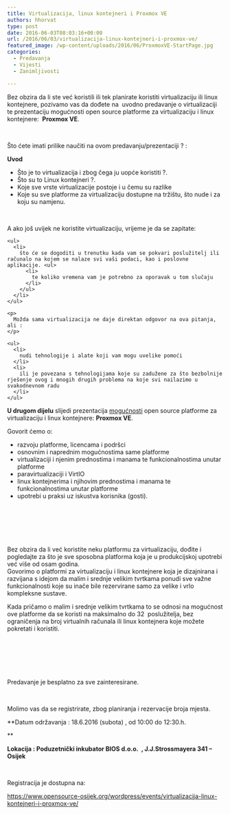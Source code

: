 ```yaml
---
title: Virtualizacija, linux kontejneri i Proxmox VE
authors: hhorvat
type: post
date: 2016-06-03T08:03:16+00:00
url: /2016/06/03/virtualizacija-linux-kontejneri-i-proxmox-ve/
featured_image: /wp-content/uploads/2016/06/ProxmoxVE-StartPage.jpg
categories:
  - Predavanja
  - Vijesti
  - Zanimljivosti

---
```

Bez obzira da li ste već koristili ili tek planirate koristiti virtualizaciju ili linux kontejnere, pozivamo vas da dođete na  uvodno predavanje o virtualizaciji te prezentaciju mogućnosti open source platforme za virtualizaciju i linux kontejnere:  **Proxmox VE**.

&nbsp;

Što ćete imati prilike naučiti na ovom predavanju/prezentaciji ? :

**Uvod**

  * Što je to virtualizacija i zbog čega ju uopće koristiti ?.
  * Što su to Linux kontejneri ?.
  * Koje sve vrste virtualizacije postoje i u čemu su razlike
  * Koje su sve platforme za virtualizaciju dostupne na tržištu, što nude i za koju su namjenu.

&nbsp;

<div>
  <div>
    <p>
      A ako još uvijek ne koristite virtualizaciju, vrijeme je da se zapitate:
    </p>
    
    <ul>
      <li>
        što će se dogoditi u trenutku kada vam se pokvari poslužitelj ili računalo na kojem se nalaze svi vaši podaci, kao i poslovne aplikacije. <ul>
          <li>
            te koliko vremena vam je potrebno za oporavak u tom slučaju
          </li>
        </ul>
      </li>
    </ul>
    
    <p>
      Možda sama virtualizacija ne daje direktan odgovor na ova pitanja, ali :
    </p>
    
    <ul>
      <li>
        nudi tehnologije i alate koji vam mogu uvelike pomoći
      </li>
      <li>
        ili je povezana s tehnologijama koje su zadužene za što bezbolnije rješenje ovog i mnogih drugih problema na koje svi nailazimo u svakodnevnom radu
      </li>
    </ul>
  </div>
  
  <div>
  </div>
  
  <div>
  </div>
  
  <div>
  </div>
</div>

**U drugom dijelu** slijedi prezentacija <u>mogućnosti</u> open source platforme za virtualizaciju i linux kontejnere: **Proxmox VE**.

<div>
  Govorit ćemo o:
</div>

  * razvoju platforme, licencama i podršci
  * osnovnim i naprednim mogućnostima same platforme
  * virtualizaciji i njenim prednostima i manama te funkcionalnostima unutar platforme
  * paravirtualizaciji i VirtIO
  * linux kontejnerima i njihovim prednostima i manama te funkcionalnostima unutar platforme
  * upotrebi u praksi uz iskustva korisnika (gosti).

&nbsp;

&nbsp;

&nbsp;

<div>
  Bez obzira da li već koristite neku platformu za virtualizaciju, dođite i pogledajte za što je sve sposobna platforma koja je u produkcijskoj upotrebi već više od osam godina.
</div>

<div>
</div>

<div>
  Govorimo o platformi za virtualizaciju i linux kontejnere koja je dizajnirana i razvijana s idejom da malim i srednje velikim tvrtkama ponudi sve važne funkcionalnosti koje su inače bile rezervirane samo za velike i vrlo kompleksne sustave.
</div>

Kada pričamo o malim i srednje velikim tvrtkama to se odnosi na mogućnost ove platforme da se koristi na maksimalno do 32  poslužitelja, bez ograničenja na broj virtualnih računala ili linux kontejnera koje možete pokretati i koristiti.

&nbsp;

&nbsp;

&nbsp;

Predavanje je besplatno za sve zainteresirane.

&nbsp;

Molimo vas da se registrirate, zbog planiranja i rezervacije broja mjesta.

**Datum održavanja : 18.6.2016 (subota) , od 10:00 do 12:30.h.
  
** 

**Lokacija : Poduzetnički inkubator BIOS d.o.o.  , J.J.Strossmayera 341 &#8211; Osijek**

&nbsp;

Registracija je dostupna na:

<https://www.opensource-osijek.org/wordpress/events/virtualizacija-linux-kontejneri-i-proxmox-ve/>

&nbsp;

&nbsp;